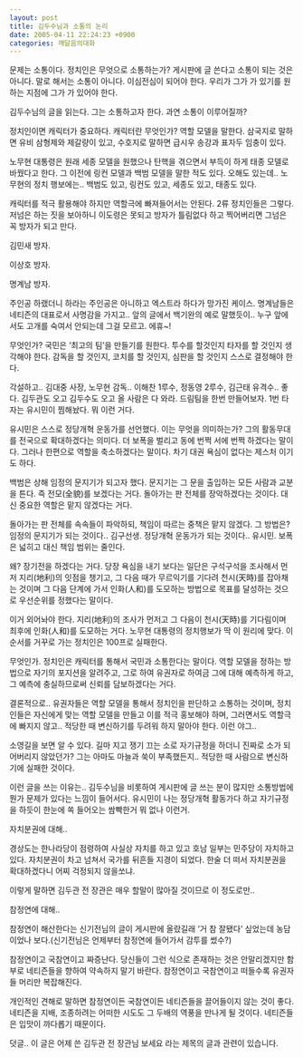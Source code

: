 ```yaml
---
layout: post
title: 김두수님과 소통의 논리
date: 2005-04-11 22:24:23 +0900
categories: 깨달음의대화
---
```

문제는 소통이다. 정치인은 무엇으로 소통하는가? 게시판에 글 쓴다고 소통이 되는 것은 아니다. 말로 해서는 소통이 아니다. 이심전심이 되어야 한다. 우리가 그가 가 있기를 원하는 지점에 그가 가 있어야 한다.
  

  
김두수님의 글을 읽는다. 그는 소통하고자 한다. 과연 소통이 이루어질까?
  

  
정치인이면 캐릭터가 중요하다. 캐릭터란 무엇인가? 역할 모델을 말한다. 삼국지로 말하면 유비 삼형제와 제갈량이 있고, 수호지로 말하면 급시우 송강과 표자두 임충이 있다.
  

  
노무현 대통령은 원래 세종 모델을 원했으나 탄핵을 겪으면서 부득이 하게 태종 모델로 바꿨다고 한다. 그 이전에 링컨 모델과 백범 모델을 말한 적도 있다. 오해도 있는데.. 노무현의 정치 행보에는.. 백범도 있고, 링컨도 있고, 세종도 있고, 태종도 있다.
  

  
캐릭터를 적극 활용해야 하지만 역할극에 빠져들어서는 안된다. 2류 정치인들은 그렇다. 저넘은 하는 짓을 보아하니 이도령은 못되고 방자가 틀림없다 하고 찍어버리면 그넘은 꼭 방자가 되고 만다.
  

  
김민새 방자.
  
이상호 방자.
  
명계남 방자.
  

  
주인공 하랬더니 하라는 주인공은 아니하고 엑스트라 하다가 망가진 케이스. 명계남들은 네티즌의 대표로서 사명감을 가지고.. 앞의 글에서 백기완의 예로 말했듯이.. 누구 앞에서도 고개를 숙여서 안되는데 그걸 모르고. 에휴~!
  

  
무엇인가? 국민은 ‘최고의 팀’을 만들기를 원한다. 투수를 할것인지 타자를 할 것인지 생각해야 한다. 감독을 할 것인지, 코치를 할 것인지, 심판을 할 것인지 스스로 결정해야 한다.
  

  
각설하고.. 김대중 사장, 노무현 감독.. 이해찬 1루수, 정동영 2루수, 김근태 유격수.. 좋다. 김두관도 오고 김두수도 오고 올 사람은 다 와라. 드림팀을 한번 만들어보자. 1번 타자는 유시민이 찜해놨다. 뭐 이런 거다.
  

  
유시민은 스스로 정당개혁 운동가를 선언했다. 이는 무엇을 의미하는가? 그의 활동무대를 전국으로 확대하겠다는 의미다. 더 보폭을 벌리고 동에 번쩍 서에 번쩍 하겠다는 말이다. 그러나 한편으로 역할을 축소하겠다는 말이다. 차기 대권 욕심이 없다는 제스처 이기도 하다.
  

  
백범은 상해 임정의 문지기가 되고자 했다. 문지기는 그 문을 출입하는 모든 사람과 교분을 튼다. 즉 전모(全貌)를 보겠다는 거다. 돌아가는 판 전체를 장악하겠다는 것이다. 대신 중요한 역할은 맡지 않겠다는 거다.
  

  
돌아가는 판 전체를 속속들이 파악하되, 책임이 따르는 중책은 맡지 않겠다. 그 방법은? 임정의 문지기가 되는 것이다.. 김구선생. 정당개혁 운동가가 되는 것이다.. 유시민. 보폭은 넓히고 대신 책임 범위는 줄인다.
  

  
왜? 장기전을 하겠다는 거다. 당장 욕심을 내기 보다는 일단은 구석구석을 조사해서 먼저 지리(地利)의 잇점을 챙기고, 그 다음 때가 무르익기를 기다려 천시(天時)를 잡아채는 것이며 그 다음 단계에 가서 인화(人和)를 도모하는 방법으로 목표를 달성하는 것으로 우선순위를 정했다는 말이다.
  

  
이거 외어놔야 한다. 지리(地利)의 조사가 먼저고 그 다음이 천시(天時)를 기다림이며 최후에 인화(人和)를 도모하는 거다. 노무현 대통령의 정치행보가 딱 이 원리에 맞다. 이 순서를 거꾸로 가는 정치인은 100프로 실패한다.
  

  
무엇인가. 정치인은 캐릭터를 통해서 국민과 소통한다는 말이다. 역할 모델을 정하는 방법으로 자기의 포지션을 알려주고, 그로 하여 유권자로 하여금 그에 대해 예측하게 하고, 그 예측에 충실하므로써 신뢰를 담보하겠다는 거다.
  

  
결론적으로.. 유권자들은 역할 모델을 통해서 정치인을 판단하고 소통하는 것이며, 정치인들은 자신에게 맞는 역할 모델을 만들고 이를 적극 홍보해야 하며, 그러면서도 역할극에 빠지지 않고.. 적당한 때 변신하기를 두려워 하지 말아야 한다. 이런 야그..
  

  
소영길을 보면 알 수 있다. 길마 지고 쟁기 끄는 소로 자기규정을 하더니 진짜로 소가 되어버리지 않았던가? 그는 아마도 마늘과 쑥이 부족했든지.. 적당한 때 사람으로 변신하기에 실패한 것이다.
  

  
이런 글을 쓰는 이유는.. 김두수님을 비롯하여 게시판에 글 쓰는 분이 많지만 소통방법에 뭔가 문제가 있다는 느낌이 들어서다. 유시민이 나는 정당개혁 활동가다 하고 자기규정을 하듯이 한눈에 쏙 들어오는 쌈빡한거 뭐 없나 이런거.
  

  
자치분권에 대해..
  

  
경상도는 한나라당이 점령하여 사실상 자치를 하고 있고 호남 일부는 민주당이 자치하고 있다. 자치분권이 차고 넘쳐서 국가를 뒤흔들 지경이 되었다. 한술 더 떠서 자치분권을 확대하겠다니 어찌 걱정되지 않을쏘냐.
  

  
이렇게 말하면 김두관 전 장관은 매우 할말이 많아질 것이므로 이 정도로만..
  

  
참정연에 대해..
  

  
참정연이 해산한다는 신기전님의 글이 게시판에 올랐길래 ‘거 참 잘됐다’ 싶었는데 농담이었나 보다.(신기전님은 언제부터 참정연에 들어가서 감투를 썼수?)
  

  
참정연이고 국참연이고 짜증난다. 당신들이 그런 식으로 존재하는 것은 안말리겠지만 함부로 네티즌들을 향하여 약속하지 말기 바란다. 참정연이고 국참연이고 떠들수록 유권자들 머리만 복잡해진다.
  

  
개인적인 견해로 말하면 참정연이든 국참연이든 네티즌들을 끌어들이지 않는 것이 좋다. 네티즌을 지배, 조종하려는 어떠한 시도도 그 두배의 역풍을 만나게 될 것이다. 네티즌들은 입맛이 까다롭기 때문이다.
  

  
덧글.. 이 글은 어제 쓴 김두관 전 장관님 보세요 라는 제목의 글과 관련이 있습니다.